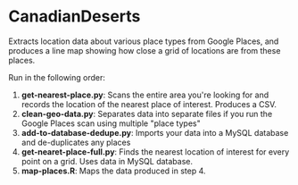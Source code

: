 CanadianDeserts
===============

Extracts location data about various place types from Google Places, and produces a line map showing how close a grid of locations are from these places.

Run in the following order:

1. **get-nearest-place.py**: Scans the entire area you're looking for and records the location of the nearest place of interest. Produces a CSV.
2. **clean-geo-data.py**: Separates data into separate files if you run the Google Places scan using multiple "place types"
3. **add-to-database-dedupe.py**: Imports your data into a MySQL database and de-duplicates any places
4. **get-nearet-place-full.py**: Finds the nearest location of interest for every point on a grid. Uses data in MySQL database.
5. **map-places.R**: Maps the data produced in step 4.